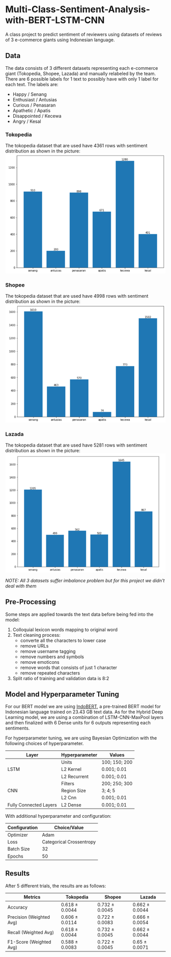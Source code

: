 # Multi-Class-Sentiment-Analysis-with-BERT-LSTM-CNN

A class project to predict sentiment of reviewers using datasets of reviews of 3 e-commerce giants using Indonesian language.

## Data

The data consists of 3 different datasets representing each e-commerce giant (Tokopedia, Shopee, Lazada) and manually relabeled by the team. There are 6 possible labels for 1 text to possibly have with only 1 label for each text. The labels are:

- Happy / Senang
- Enthusiast / Antusias
- Curious / Penasaran
- Apathetic / Apatis
- Disappointed / Kecewa
- Angry / Kesal

### Tokopedia

The tokopedia dataset that are used have 4361 rows with sentiment distribution as shown in the picture:
![Tokopedia Distribution](/images/Tokopedia_Distribution.png)

### Shopee

The tokopedia dataset that are used have 4998 rows with sentiment distribution as shown in the picture:
![Shopee Distribution](/images/Shopee_Distribution.png)

### Lazada

The tokopedia dataset that are used have 5281 rows with sentiment distribution as shown in the picture:
![Lazada Distribution](/images/Lazada_Distribution.png)

*NOTE: All 3 datasets suffer imbalance problem but for this project we didn't deal with them*

## Pre-Processing

Some steps are applied towards the text data before being fed into the model:

1. Colloquial lexicon words mapping to original word
2. Text cleaning process:
    - converte all the characters to lower case
    - remove URLs
    - remove username tagging
    - remove numbers and symbols
    - remove emoticons
    - remove words that consists of just 1 character
    - remove repeated characters
3. Split ratio of training and validation data is 8:2

## Model and Hyperparameter Tuning

For our BERT model we are using [IndoBERT](https://huggingface.co/indobenchmark/indobert-base-p2), a pre-trained BERT model for Indonesian language trained on 23.43 GB text data. As for the Hybrid Deep Learning model, we are using a combination of LSTM-CNN-MaxPool layers and then finalized with 6 Dense units for 6 outputs representing each sentiments.

For hyperparameter tuning, we are using Bayesian Optimization with the following choices of hyperparameter.

| Layer | Hyperparameter | Values |
| --- | --- | --- |
| | Units | 100; 150; 200 |
| LSTM | L2 Kernel | 0.001; 0.01 |
| | L2 Recurrent | 0.001; 0.01 |
| | Filters | 200; 250; 300 |
| CNN | Region Size | 3; 4; 5 |
| | L2 Cnn | 0.001; 0.01 |
| Fully Connected Layers | L2 Dense | 0.001; 0.01 |

With additional hyperparameter and configuration:

| Configuration | Choice/Value |
| --- | --- |
| Optimizer | Adam |
| Loss | Categorical Crossentropy |
| Batch Size | 32 |
| Epochs | 50 |

## Results

After 5 different trials, the results are as follows:

| Metrics | Tokopedia | Shopee | Lazada |
| --- | --- | --- | --- |
| Accuracy | 0.618 ± 0.0044 | 0.732 ± 0.0045 | 0.662 ± 0.0044 |
| Precision (Weighted Avg) | 0.606 ± 0.0114 | 0.722 ± 0.0083 | 0.666 ± 0.0054 |
| Recall (Weighted Avg) | 0.618 ± 0.0044 | 0.732 ± 0.0045 | 0.662 ± 0.0044 |
| F1-Score (Weighted Avg) | 0.588 ± 0.0083 | 0.722 ± 0.0045 | 0.65 ± 0.0071 |
